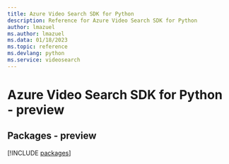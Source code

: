 ```yaml
---
title: Azure Video Search SDK for Python
description: Reference for Azure Video Search SDK for Python
author: lmazuel
ms.author: lmazuel
ms.data: 01/18/2023
ms.topic: reference
ms.devlang: python
ms.service: videosearch
---
```

# Azure Video Search SDK for Python - preview
## Packages - preview
[!INCLUDE [packages](video-search-index.md)]